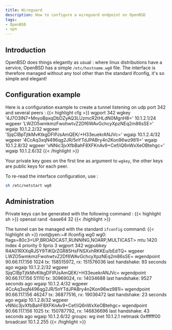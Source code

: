 ```yaml
---
title: Wireguard
description: How to configure a wireguard endpoint on OpenBSD
tags:
- OpenBSD
- vpn
---
```


## Introduction

OpenBSD does things elegantly as usual : where linux distributions have a service, OpenBSD has a simple `/etc/hostname.wg0` file. The interface is therefore managed without any tool other than the standard ifconfig, it's so simple and elegant!

## Configuration example

Here is a configuration example to create a tunnel listening on udp port 342 and several peers :
{{< highlight cfg >}}
wgport 342 wgkey '4J7O3IN7+MnyoBpxqDbDZyAQ3LUzmcR2tHLdN0MgnH8='
10.1.2.1/24
wgpeer 'LWZO5wmkmzFwohwtvZ2Df6WAvGchcyXpzNEq2m86sSE=' wgaip 10.1.2.2/32
wgpeer 'SjqCIBpTjtkMvKtkgDFIPJsAmQEK/+H33euekrANJVc=' wgaip 10.1.2.4/32
wgpeer '4CcAq3xqN496qg2JR/5nYTdJPABry4n2Kon96wz981I=' wgaip 10.1.2.8/32
wgpeer 'vNNic3jvXfbBahF8XFKnAv9+Cef/iQ6nWxXeOBtehgc=' wgaip 10.1.2.6/32
{{< /highlight >}}

Your private key goes on the first line as argument to `wgkey`, the other keys are public keys for each peer.

To re-read the interface configuration, use :
```sh
sh /etc/netstart wg0
```

## Administration

Private keys can be generated with the following command :
{{< highlight sh >}}
openssl rand -base64 32
{{< /highlight >}}

The tunnel can be managed with the standard `ifconfig` command:
{{< highlight sh >}}
root@yen:~# ifconfig wg0
wg0: flags=80c3<UP,BROADCAST,RUNNING,NOARP,MULTICAST> mtu 1420
        index 4 priority 0 llprio 3
        wgport 342
        wgpubkey R4A01RXXqRJSY9TiKQrZGR85HsFNSXxhRKKEu/bEdTQ=
        wgpeer LWZO5wmkmzFwohwtvZ2Df6WAvGchcyXpzNEq2m86sSE=
                wgendpoint 90.66.117.156 1024
                tx: 158515972, rx: 151576036
                last handshake: 93 seconds ago
                wgaip 10.1.2.2/32
        wgpeer SjqCIBpTjtkMvKtkgDFIPJsAmQEK/+H33euekrANJVc=
                wgendpoint 90.66.117.156 51110
                tx: 30969024, rx: 14034688
                last handshake: 9527 seconds ago
                wgaip 10.1.2.4/32
        wgpeer 4CcAq3xqN496qg2JR/5nYTdJPABry4n2Kon96wz981I=
                wgendpoint 90.66.117.156 46247
                tx: 36877516, rx: 19036472
                last handshake: 23 seconds ago
                wgaip 10.1.2.8/32
        wgpeer vNNic3jvXfbBahF8XFKnAv9+Cef/iQ6nWxXeOBtehgc=
                wgendpoint 90.66.117.156 1025
                tx: 150787792, rx: 146836696
                last handshake: 43 seconds ago
                wgaip 10.1.2.6/32
        groups: wg
        inet 10.1.2.1 netmask 0xffffff00 broadcast 10.1.2.255
{{< /highlight >}}
